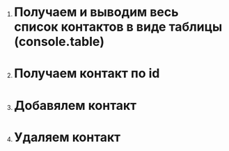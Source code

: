 1) # Получаем и выводим весь список контактов в виде таблицы (console.table)

2) # Получаем контакт по id

3) # Добавялем контакт

4) # Удаляем контакт